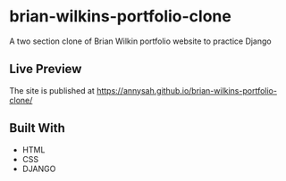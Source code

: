 # brian-wilkins-portfolio-clone
A two section clone of Brian Wilkin portfolio website to practice Django
 
 ## Live Preview
 The site is published at https://annysah.github.io/brian-wilkins-portfolio-clone/
 
 ## Built With
- HTML
- CSS
- DJANGO
